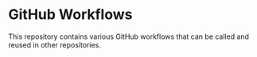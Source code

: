 # GitHub Workflows

This repository contains various GitHub workflows that can be called and reused in other repositories.